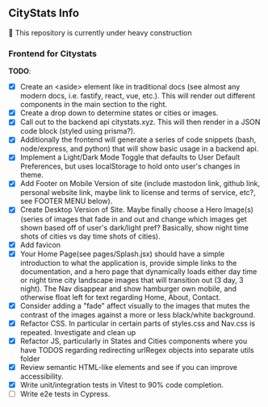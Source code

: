 ## CityStats Info

:construction: This repository is currently under heavy construction

### Frontend for Citystats

**TODO**:

-   [x] Create an \<aside\> element like in traditional docs (see
        almost any modern docs, i.e. fastify, react, vue, etc.). This will render
        out different components in the main section to the right.
-   [x] Create a drop down to determine states or cities or images.
-   [x] Call out to the backend api citystats.xyz. This will then
        render in a JSON code block (styled using prisma?).
-   [x] Additionally the frontend will generate a series of code snippets (bash,
        node/express, and python) that will show basic usage in a backend api.
-   [x] Implement a Light/Dark Mode Toggle that defaults to User Default Preferences,
        but uses localStorage to hold onto user's changes in theme.
-   [x] Add Footer on Mobile Version of site (include mastodon link, github
        link, personal website link, maybe link to license and terms of service,
        etc?, see FOOTER MENU below).
-   [x] Create Desktop Version of Site. Maybe finally choose a Hero Image(s)
        (series of images that fade in and out and change which images get shown
        based off of user's dark/light pref? Basically, show night time shots of
        cities vs day time shots of cities).
-   [x] Add favicon
-   [x] Your Home Page(see pages/Splash.jsx) should have a simple introduction to what the application
        is, provide simple links to the documentation, and a hero page that dynamically
        loads either day time or night time city landscape images that will transition
        out (3 day, 3 night). The Nav disappear and show hamburger own mobile,
        and otherwise float left for text regarding Home, About, Contact.
-   [x] Consider adding a "fade" affect visually to the images that mutes the
        contrast of the images against a more or less black/white background.
-   [x] Refactor CSS. In particular in certain parts of styles.css and
        Nav.css is repeated. Investigate and clean up
-   [x] Refactor JS, particularly in States and Cities components where you have
        TODOS regarding redirecting urlRegex objects into separate utils folder
-   [x] Review semantic HTML-like elements and see if you can improve
        accessibility.
-   [x] Write unit/integration tests in Vitest to 90% code completion.
-   [ ] Write e2e tests in Cypress.
